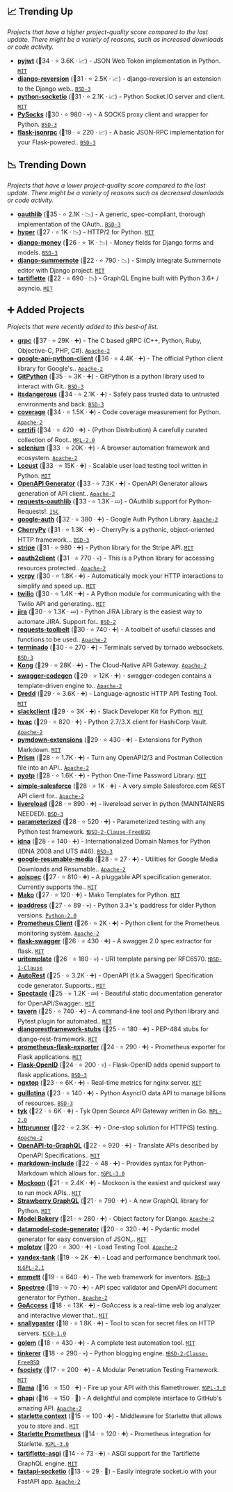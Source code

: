 ## 📈 Trending Up

_Projects that have a higher project-quality score compared to the last update. There might be a variety of reasons, such as increased downloads or code activity._

- <b><a href="https://github.com/jpadilla/pyjwt">pyjwt</a></b> (🥇34 ·  ⭐ 3.6K · 📈) - JSON Web Token implementation in Python. <code><a href="http://bit.ly/34MBwT8">MIT</a></code>
- <b><a href="https://github.com/etianen/django-reversion">django-reversion</a></b> (🥇31 ·  ⭐ 2.5K · 📈) - django-reversion is an extension to the Django web.. <code><a href="http://bit.ly/3aKzpTv">BSD-3</a></code> <code><img src="https://static.djangoproject.com/img/icon-touch.e4872c4da341.png" style="display:inline;" width="13" height="13"></code>
- <b><a href="https://github.com/miguelgrinberg/python-socketio">python-socketio</a></b> (🥈31 ·  ⭐ 2.1K · 📈) - Python Socket.IO server and client. <code><a href="http://bit.ly/34MBwT8">MIT</a></code>
- <b><a href="https://github.com/Anorov/PySocks">PySocks</a></b> (🥈30 ·  ⭐ 980 · 💀) - A SOCKS proxy client and wrapper for Python. <code><a href="http://bit.ly/3aKzpTv">BSD-3</a></code>
- <b><a href="https://github.com/cenobites/flask-jsonrpc">flask-jsonrpc</a></b> (🥉19 ·  ⭐ 220 · 📈) - A basic JSON-RPC implementation for your Flask-powered.. <code><a href="http://bit.ly/3aKzpTv">BSD-3</a></code> <code><img src="https://flask.palletsprojects.com/en/1.1.x/_static/flask-icon.png" style="display:inline;" width="13" height="13"></code>

## 📉 Trending Down

_Projects that have a lower project-quality score compared to the last update. There might be a variety of reasons such as decreased downloads or code activity._

- <b><a href="https://github.com/oauthlib/oauthlib">oauthlib</a></b> (🥇35 ·  ⭐ 2.1K · 📉) - A generic, spec-compliant, thorough implementation of the OAuth.. <code><a href="http://bit.ly/3aKzpTv">BSD-3</a></code>
- <b><a href="https://github.com/python-hyper/hyper">hyper</a></b> (🥉27 ·  ⭐ 1K · 📉) - HTTP/2 for Python. <code><a href="http://bit.ly/34MBwT8">MIT</a></code>
- <b><a href="https://github.com/django-money/django-money">django-money</a></b> (🥉26 ·  ⭐ 1K · 📉) - Money fields for Django forms and models. <code><a href="http://bit.ly/3aKzpTv">BSD-3</a></code> <code><img src="https://static.djangoproject.com/img/icon-touch.e4872c4da341.png" style="display:inline;" width="13" height="13"></code>
- <b><a href="https://github.com/summernote/django-summernote">django-summernote</a></b> (🥉22 ·  ⭐ 790 · 📉) - Simply integrate Summernote editor with Django project. <code><a href="http://bit.ly/34MBwT8">MIT</a></code> <code><img src="https://static.djangoproject.com/img/icon-touch.e4872c4da341.png" style="display:inline;" width="13" height="13"></code>
- <b><a href="https://github.com/tartiflette/tartiflette">tartiflette</a></b> (🥉22 ·  ⭐ 690 · 📉) - GraphQL Engine built with Python 3.6+ / asyncio. <code><a href="http://bit.ly/34MBwT8">MIT</a></code>

## ➕ Added Projects

_Projects that were recently added to this best-of list._

- <b><a href="https://github.com/grpc/grpc">grpc</a></b> (🥇37 ·  ⭐ 29K · ➕) - The C based gRPC (C++, Python, Ruby, Objective-C, PHP, C#). <code><a href="http://bit.ly/3nYMfla">Apache-2</a></code>
- <b><a href="https://github.com/googleapis/google-api-python-client">google-api-python-client</a></b> (🥇36 ·  ⭐ 4.4K · ➕) - The official Python client library for Google's.. <code><a href="http://bit.ly/3nYMfla">Apache-2</a></code>
- <b><a href="https://github.com/gitpython-developers/GitPython">GitPython</a></b> (🥇35 ·  ⭐ 3K · ➕) - GitPython is a python library used to interact with Git.. <code><a href="http://bit.ly/3aKzpTv">BSD-3</a></code>
- <b><a href="https://github.com/pallets/itsdangerous">itsdangerous</a></b> (🥇34 ·  ⭐ 2.1K · ➕) - Safely pass trusted data to untrusted environments and back. <code><a href="http://bit.ly/3aKzpTv">BSD-3</a></code>
- <b><a href="https://github.com/nedbat/coveragepy">coverage</a></b> (🥇34 ·  ⭐ 1.5K · ➕) - Code coverage measurement for Python. <code><a href="http://bit.ly/3nYMfla">Apache-2</a></code>
- <b><a href="https://github.com/certifi/python-certifi">certifi</a></b> (🥇34 ·  ⭐ 420 · ➕) - (Python Distribution) A carefully curated collection of Root.. <code><a href="http://bit.ly/3postzC">MPL-2.0</a></code>
- <b><a href="https://github.com/SeleniumHQ/selenium">selenium</a></b> (🥇33 ·  ⭐ 20K · ➕) - A browser automation framework and ecosystem. <code><a href="http://bit.ly/3nYMfla">Apache-2</a></code>
- <b><a href="https://github.com/locustio/locust">Locust</a></b> (🥇33 ·  ⭐ 15K · ➕) - Scalable user load testing tool written in Python. <code><a href="http://bit.ly/34MBwT8">MIT</a></code>
- <b><a href="https://github.com/OpenAPITools/openapi-generator">OpenAPI Generator</a></b> (🥇33 ·  ⭐ 7.3K · ➕) - OpenAPI Generator allows generation of API client.. <code><a href="http://bit.ly/3nYMfla">Apache-2</a></code> <code><img src="https://www.openapis.org/wp-content/uploads/sites/3/2016/11/favicon.png" style="display:inline;" width="13" height="13"></code>
- <b><a href="https://github.com/requests/requests-oauthlib">requests-oauthlib</a></b> (🥇33 ·  ⭐ 1.3K · 💤) - OAuthlib support for Python-Requests!. <code><a href="http://bit.ly/3hkKRql">ISC</a></code>
- <b><a href="https://github.com/googleapis/google-auth-library-python">google-auth</a></b> (🥈32 ·  ⭐ 380 · ➕) - Google Auth Python Library. <code><a href="http://bit.ly/3nYMfla">Apache-2</a></code>
- <b><a href="https://github.com/cherrypy/cherrypy">CherryPy</a></b> (🥉31 ·  ⭐ 1.3K · ➕) - CherryPy is a pythonic, object-oriented HTTP framework... <code><a href="http://bit.ly/3aKzpTv">BSD-3</a></code>
- <b><a href="https://github.com/stripe/stripe-python">stripe</a></b> (🥈31 ·  ⭐ 980 · ➕) - Python library for the Stripe API. <code><a href="http://bit.ly/34MBwT8">MIT</a></code>
- <b><a href="https://github.com/googleapis/oauth2client">oauth2client</a></b> (🥈31 ·  ⭐ 770 · 💀) - This is a Python library for accessing resources protected.. <code><a href="http://bit.ly/3nYMfla">Apache-2</a></code>
- <b><a href="https://github.com/kevin1024/vcrpy">vcrpy</a></b> (🥈30 ·  ⭐ 1.8K · ➕) - Automatically mock your HTTP interactions to simplify and speed up.. <code><a href="http://bit.ly/34MBwT8">MIT</a></code>
- <b><a href="https://github.com/twilio/twilio-python">twilio</a></b> (🥈30 ·  ⭐ 1.4K · ➕) - A Python module for communicating with the Twilio API and generating.. <code><a href="http://bit.ly/34MBwT8">MIT</a></code>
- <b><a href="https://github.com/pycontribs/jira">jira</a></b> (🥈30 ·  ⭐ 1.3K · 💤) - Python JIRA Library is the easiest way to automate JIRA. Support for.. <code><a href="http://bit.ly/3rqEWVr">BSD-2</a></code>
- <b><a href="https://github.com/requests/toolbelt">requests-toolbelt</a></b> (🥉30 ·  ⭐ 740 · ➕) - A toolbelt of useful classes and functions to be used.. <code><a href="http://bit.ly/3nYMfla">Apache-2</a></code>
- <b><a href="https://github.com/jupyter/terminado">terminado</a></b> (🥈30 ·  ⭐ 270 · ➕) - Terminals served by tornado websockets. <code><a href="http://bit.ly/3aKzpTv">BSD-3</a></code>
- <b><a href="https://github.com/Kong/kong">Kong</a></b> (🥇29 ·  ⭐ 28K · ➕) - The Cloud-Native API Gateway. <code><a href="http://bit.ly/3nYMfla">Apache-2</a></code>
- <b><a href="https://github.com/swagger-api/swagger-codegen">swagger-codegen</a></b> (🥈29 ·  ⭐ 12K · ➕) - swagger-codegen contains a template-driven engine to.. <code><a href="http://bit.ly/3nYMfla">Apache-2</a></code> <code><img src="https://www.openapis.org/wp-content/uploads/sites/3/2016/11/favicon.png" style="display:inline;" width="13" height="13"></code>
- <b><a href="https://github.com/apiaryio/dredd">Dredd</a></b> (🥈29 ·  ⭐ 3.6K · ➕) - Language-agnostic HTTP API Testing Tool. <code><a href="http://bit.ly/34MBwT8">MIT</a></code> <code><img src="https://www.openapis.org/wp-content/uploads/sites/3/2016/11/favicon.png" style="display:inline;" width="13" height="13"></code>
- <b><a href="https://github.com/slackapi/python-slack-sdk">slackclient</a></b> (🥈29 ·  ⭐ 3K · ➕) - Slack Developer Kit for Python. <code><a href="http://bit.ly/34MBwT8">MIT</a></code>
- <b><a href="https://github.com/hvac/hvac">hvac</a></b> (🥈29 ·  ⭐ 820 · ➕) - Python 2.7/3.X client for HashiCorp Vault. <code><a href="http://bit.ly/3nYMfla">Apache-2</a></code>
- <b><a href="https://github.com/facelessuser/pymdown-extensions">pymdown-extensions</a></b> (🥈29 ·  ⭐ 430 · ➕) - Extensions for Python Markdown. <code><a href="http://bit.ly/34MBwT8">MIT</a></code>
- <b><a href="https://github.com/stoplightio/prism">Prism</a></b> (🥈28 ·  ⭐ 1.7K · ➕) - Turn any OpenAPI2/3 and Postman Collection file into an API.. <code><a href="http://bit.ly/3nYMfla">Apache-2</a></code> <code><img src="https://www.openapis.org/wp-content/uploads/sites/3/2016/11/favicon.png" style="display:inline;" width="13" height="13"></code>
- <b><a href="https://github.com/pyauth/pyotp">pyotp</a></b> (🥈28 ·  ⭐ 1.6K · ➕) - Python One-Time Password Library. <code><a href="http://bit.ly/34MBwT8">MIT</a></code>
- <b><a href="https://github.com/simple-salesforce/simple-salesforce">simple-salesforce</a></b> (🥉28 ·  ⭐ 1K · ➕) - A very simple Salesforce.com REST API client for.. <code><a href="http://bit.ly/3nYMfla">Apache-2</a></code>
- <b><a href="https://github.com/lepture/python-livereload">livereload</a></b> (🥉28 ·  ⭐ 890 · ➕) - livereload server in python (MAINTAINERS NEEDED). <code><a href="http://bit.ly/3aKzpTv">BSD-3</a></code>
- <b><a href="https://github.com/wolever/parameterized">parameterized</a></b> (🥈28 ·  ⭐ 520 · ➕) - Parameterized testing with any Python test framework. <code><a href="https://tldrlegal.com/search?q=BSD-2-Clause-FreeBSD">❗️BSD-2-Clause-FreeBSD</a></code>
- <b><a href="https://github.com/kjd/idna">idna</a></b> (🥈28 ·  ⭐ 140 · ➕) - Internationalized Domain Names for Python (IDNA 2008 and UTS #46). <code><a href="http://bit.ly/3aKzpTv">BSD-3</a></code>
- <b><a href="https://github.com/googleapis/google-resumable-media-python">google-resumable-media</a></b> (🥉28 ·  ⭐ 27 · ➕) - Utilities for Google Media Downloads and Resumable.. <code><a href="http://bit.ly/3nYMfla">Apache-2</a></code>
- <b><a href="https://github.com/marshmallow-code/apispec">apispec</a></b> (🥈27 ·  ⭐ 810 · ➕) - A pluggable API specification generator. Currently supports the.. <code><a href="http://bit.ly/34MBwT8">MIT</a></code> <code><img src="https://www.openapis.org/wp-content/uploads/sites/3/2016/11/favicon.png" style="display:inline;" width="13" height="13"></code>
- <b><a href="https://github.com/sqlalchemy/mako">Mako</a></b> (🥉27 ·  ⭐ 120 · ➕) - Mako Templates for Python. <code><a href="http://bit.ly/34MBwT8">MIT</a></code>
- <b><a href="https://github.com/phihag/ipaddress">ipaddress</a></b> (🥉27 ·  ⭐ 89 · 💀) - Python 3.3+'s ipaddress for older Python versions. <code><a href="http://bit.ly/35wkF7y">Python-2.0</a></code>
- <b><a href="https://github.com/prometheus/client_python">Prometheus Client</a></b> (🥈26 ·  ⭐ 2K · ➕) - Python client for the Prometheus monitoring system. <code><a href="http://bit.ly/3nYMfla">Apache-2</a></code>
- <b><a href="https://github.com/gangverk/flask-swagger">flask-swagger</a></b> (🥈26 ·  ⭐ 430 · ➕) - A swagger 2.0 spec extractor for flask. <code><a href="http://bit.ly/34MBwT8">MIT</a></code> <code><img src="https://flask.palletsprojects.com/en/1.1.x/_static/flask-icon.png" style="display:inline;" width="13" height="13"></code>
- <b><a href="https://github.com/python-hyper/uritemplate">uritemplate</a></b> (🥉26 ·  ⭐ 180 · 💀) - URI template parsing per RFC6570. <code><a href="https://tldrlegal.com/search?q=BSD-1-Clause">❗️BSD-1-Clause</a></code>
- <b><a href="https://github.com/Azure/autorest">AutoRest</a></b> (🥉25 ·  ⭐ 3.2K · ➕) - OpenAPI (f.k.a Swagger) Specification code generator. Supports.. <code><a href="http://bit.ly/34MBwT8">MIT</a></code> <code><img src="https://www.openapis.org/wp-content/uploads/sites/3/2016/11/favicon.png" style="display:inline;" width="13" height="13"></code>
- <b><a href="https://github.com/sourcey/spectacle">Spectacle</a></b> (🥉25 ·  ⭐ 1.2K · 💤) - Beautiful static documentation generator for OpenAPI/Swagger.. <code><a href="http://bit.ly/34MBwT8">MIT</a></code> <code><img src="https://www.openapis.org/wp-content/uploads/sites/3/2016/11/favicon.png" style="display:inline;" width="13" height="13"></code>
- <b><a href="https://github.com/taverntesting/tavern">tavern</a></b> (🥉25 ·  ⭐ 740 · ➕) - A command-line tool and Python library and Pytest plugin for automated.. <code><a href="http://bit.ly/34MBwT8">MIT</a></code>
- <b><a href="https://github.com/typeddjango/djangorestframework-stubs">djangorestframework-stubs</a></b> (🥉25 ·  ⭐ 180 · ➕) - PEP-484 stubs for django-rest-framework. <code><a href="http://bit.ly/34MBwT8">MIT</a></code> <code><img src="https://static.djangoproject.com/img/icon-touch.e4872c4da341.png" style="display:inline;" width="13" height="13"></code>
- <b><a href="https://github.com/rycus86/prometheus_flask_exporter">prometheus-flask-exporter</a></b> (🥈24 ·  ⭐ 290 · ➕) - Prometheus exporter for Flask applications. <code><a href="http://bit.ly/34MBwT8">MIT</a></code> <code><img src="https://flask.palletsprojects.com/en/1.1.x/_static/flask-icon.png" style="display:inline;" width="13" height="13"></code>
- <b><a href="https://github.com/mitsuhiko/flask-openid">Flask-OpenID</a></b> (🥉24 ·  ⭐ 200 · 💀) - Flask-OpenID adds openid support to flask applications. <code><a href="http://bit.ly/3aKzpTv">BSD-3</a></code> <code><img src="https://flask.palletsprojects.com/en/1.1.x/_static/flask-icon.png" style="display:inline;" width="13" height="13"></code>
- <b><a href="https://github.com/lebinh/ngxtop">ngxtop</a></b> (🥉23 ·  ⭐ 6K · ➕) - Real-time metrics for nginx server. <code><a href="http://bit.ly/34MBwT8">MIT</a></code>
- <b><a href="https://github.com/plone/guillotina">guillotina</a></b> (🥉23 ·  ⭐ 140 · ➕) - Python AsyncIO data API to manage billions of resources. <code><a href="http://bit.ly/3aKzpTv">BSD-3</a></code>
- <b><a href="https://github.com/TykTechnologies/tyk">tyk</a></b> (🥉22 ·  ⭐ 6K · ➕) - Tyk Open Source API Gateway written in Go. <code><a href="http://bit.ly/3postzC">MPL-2.0</a></code>
- <b><a href="https://github.com/httprunner/httprunner">httprunner</a></b> (🥉22 ·  ⭐ 2.3K · ➕) - One-stop solution for HTTP(S) testing. <code><a href="http://bit.ly/3nYMfla">Apache-2</a></code>
- <b><a href="https://github.com/IBM/openapi-to-graphql">OpenAPI-to-GraphQL</a></b> (🥉22 ·  ⭐ 920 · ➕) - Translate APIs described by OpenAPI Specifications.. <code><a href="http://bit.ly/34MBwT8">MIT</a></code> <code><img src="https://www.openapis.org/wp-content/uploads/sites/3/2016/11/favicon.png" style="display:inline;" width="13" height="13"></code> <code><img src="https://graphql.org/img/logo.svg" style="display:inline;" width="13" height="13"></code>
- <b><a href="https://github.com/cmacmackin/markdown-include">markdown-include</a></b> (🥉22 ·  ⭐ 48 · ➕) - Provides syntax for Python-Markdown which allows for.. <code><a href="http://bit.ly/2M0xdwT">❗️GPL-3.0</a></code>
- <b><a href="https://github.com/mockoon/mockoon">Mockoon</a></b> (🥉21 ·  ⭐ 2.4K · ➕) - Mockoon is the easiest and quickest way to run mock APIs.. <code><a href="http://bit.ly/34MBwT8">MIT</a></code> <code><img src="https://www.openapis.org/wp-content/uploads/sites/3/2016/11/favicon.png" style="display:inline;" width="13" height="13"></code>
- <b><a href="https://github.com/strawberry-graphql/strawberry">Strawberry GraphQL</a></b> (🥉21 ·  ⭐ 790 · ➕) - A new GraphQL library for Python. <code><a href="http://bit.ly/34MBwT8">MIT</a></code> <code><img src="https://graphql.org/img/logo.svg" style="display:inline;" width="13" height="13"></code>
- <b><a href="https://github.com/model-bakers/model_bakery">Model Bakery</a></b> (🥉21 ·  ⭐ 280 · ➕) - Object factory for Django. <code><a href="http://bit.ly/3nYMfla">Apache-2</a></code> <code><img src="https://static.djangoproject.com/img/icon-touch.e4872c4da341.png" style="display:inline;" width="13" height="13"></code>
- <b><a href="https://github.com/koxudaxi/datamodel-code-generator">datamodel-code-generator</a></b> (🥉20 ·  ⭐ 320 · ➕) - Pydantic model generator for easy conversion of JSON,.. <code><a href="http://bit.ly/34MBwT8">MIT</a></code> <code><img src="https://www.openapis.org/wp-content/uploads/sites/3/2016/11/favicon.png" style="display:inline;" width="13" height="13"></code>
- <b><a href="https://github.com/loads/molotov">molotov</a></b> (🥉20 ·  ⭐ 300 · ➕) - Load Testing Tool. <code><a href="http://bit.ly/3nYMfla">Apache-2</a></code>
- <b><a href="https://github.com/yandex/yandex-tank">yandex-tank</a></b> (🥉19 ·  ⭐ 2K · ➕) - Load and performance benchmark tool. <code><a href="https://tldrlegal.com/search?q=LGPL-2.1">❗️LGPL-2.1</a></code>
- <b><a href="https://github.com/emmett-framework/emmett">emmett</a></b> (🥉19 ·  ⭐ 640 · ➕) - The web framework for inventors. <code><a href="http://bit.ly/3aKzpTv">BSD-3</a></code>
- <b><a href="https://github.com/0b01001001/spectree">Spectree</a></b> (🥉19 ·  ⭐ 70 · ➕) - API spec validator and OpenAPI document generator for Python.. <code><a href="http://bit.ly/3nYMfla">Apache-2</a></code> <code><img src="https://www.openapis.org/wp-content/uploads/sites/3/2016/11/favicon.png" style="display:inline;" width="13" height="13"></code>
- <b><a href="https://github.com/allinurl/goaccess">GoAccess</a></b> (🥉18 ·  ⭐ 13K · ➕) - GoAccess is a real-time web log analyzer and interactive viewer that.. <code><a href="http://bit.ly/34MBwT8">MIT</a></code>
- <b><a href="https://github.com/hannob/snallygaster">snallygaster</a></b> (🥉18 ·  ⭐ 1.8K · ➕) - Tool to scan for secret files on HTTP servers. <code><a href="https://tldrlegal.com/search?q=CC0-1.0">❗️CC0-1.0</a></code>
- <b><a href="https://github.com/golemhq/golem">golem</a></b> (🥉18 ·  ⭐ 430 · ➕) - A complete test automation tool. <code><a href="http://bit.ly/34MBwT8">MIT</a></code>
- <b><a href="https://github.com/vladris/tinkerer">tinkerer</a></b> (🥉18 ·  ⭐ 290 · 💀) - Python blogging engine. <code><a href="https://tldrlegal.com/search?q=BSD-2-Clause-FreeBSD">❗️BSD-2-Clause-FreeBSD</a></code>
- <b><a href="https://github.com/fsociety-team/fsociety">fsociety</a></b> (🥉17 ·  ⭐ 200 · ➕) - A Modular Penetration Testing Framework. <code><a href="http://bit.ly/34MBwT8">MIT</a></code>
- <b><a href="https://github.com/perdy/flama">flama</a></b> (🥉16 ·  ⭐ 150 · ➕) - Fire up your API with this flamethrower. <code><a href="http://bit.ly/2M0xdwT">❗️GPL-3.0</a></code>
- <b><a href="https://github.com/fastai/ghapi">ghapi</a></b> (🥉16 ·  ⭐ 150 · 🐣) - A delightful and complete interface to GitHub's amazing API. <code><a href="http://bit.ly/3nYMfla">Apache-2</a></code>
- <b><a href="https://github.com/tomwojcik/starlette-context">starlette context</a></b> (🥉15 ·  ⭐ 100 · ➕) - Middleware for Starlette that allows you to store and.. <code><a href="http://bit.ly/34MBwT8">MIT</a></code> <code><img src="https://fastapi.tiangolo.com/img/favicon.png" style="display:inline;" width="13" height="13"></code>
- <b><a href="https://github.com/perdy/starlette-prometheus">Starlette Prometheus</a></b> (🥉14 ·  ⭐ 120 · ➕) - Prometheus integration for Starlette. <code><a href="http://bit.ly/2M0xdwT">❗️GPL-3.0</a></code> <code><img src="https://fastapi.tiangolo.com/img/favicon.png" style="display:inline;" width="13" height="13"></code>
- <b><a href="https://github.com/tartiflette/tartiflette-asgi">tartiflette-asgi</a></b> (🥉14 ·  ⭐ 73 · ➕) - ASGI support for the Tartiflette GraphQL engine. <code><a href="http://bit.ly/34MBwT8">MIT</a></code> <code><img src="https://graphql.org/img/logo.svg" style="display:inline;" width="13" height="13"></code>
- <b><a href="https://github.com/pyropy/fastapi-socketio">fastapi-socketio</a></b> (🥉13 ·  ⭐ 29 · 🐣) - Easily integrate socket.io with your FastAPI app. <code><a href="http://bit.ly/3nYMfla">Apache-2</a></code> <code><img src="https://fastapi.tiangolo.com/img/favicon.png" style="display:inline;" width="13" height="13"></code>


